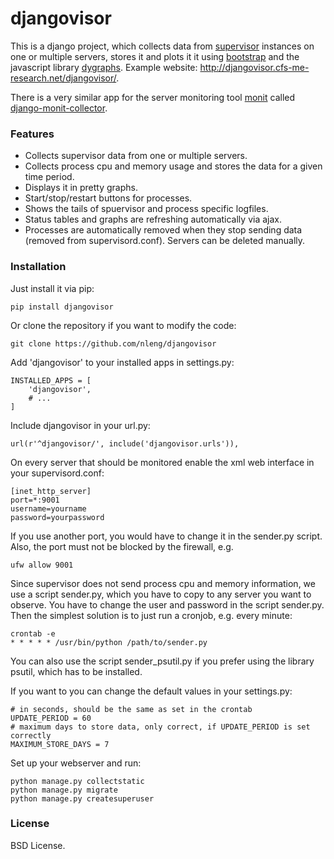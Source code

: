 # djangovisor

This is a django project, which collects data from <a href="https://github.com/Supervisor/supervisor" target="_blank">supervisor</a> instances on one or multiple servers, stores it and plots it it using <a href="http://getbootstrap.com/" target="_blank">bootstrap</a> and the javascript library <a href="http://dygraphs.com/" target="_blank">dygraphs</a>. Example website: http://djangovisor.cfs-me-research.net/djangovisor/. 

There is a very similar app for the server monitoring tool <a href="https://mmonit.com/monit/" target="_blank">monit</a> called <a href="https://github.com/nleng/django-monit-collector" target="_blank">django-monit-collector</a>.

### Features
- Collects supervisor data from one or multiple servers. 
- Collects process cpu and memory usage and stores the data for a given time period. 
- Displays it in pretty graphs. 
- Start/stop/restart buttons for processes. 
- Shows the tails of spuervisor and process specific logfiles. 
- Status tables and graphs are refreshing automatically via ajax.
- Processes are automatically removed when they stop sending data (removed from supervisord.conf). Servers can be deleted manually.

### Installation

Just install it via pip:
```
pip install djangovisor
```
Or clone the repository if you want to modify the code:
```
git clone https://github.com/nleng/djangovisor
```

Add 'djangovisor' to your installed apps in settings.py:
```
INSTALLED_APPS = [
    'djangovisor',
    # ...
]
```
Include djangovisor in your url.py:
```
url(r'^djangovisor/', include('djangovisor.urls')),
```
On every server that should be monitored enable the xml web interface in your supervisord.conf:
```
[inet_http_server]
port=*:9001
username=yourname
password=yourpassword
```
If you use another port, you would have to change it in the sender.py script. Also, the port must not be blocked by the firewall, e.g.
```
ufw allow 9001
```
Since supervisor does not send process cpu and memory information, we use a script sender.py, which you have to copy to any server you want to observe. 
You have to change the user and password in the script sender.py. Then the simplest solution is to just run a cronjob, e.g. every minute:
```
crontab -e
* * * * * /usr/bin/python /path/to/sender.py
```
You can also use the script sender_psutil.py if you prefer using the library psutil, which has to be installed. 

If you want to you can change the default values in your settings.py:
```
# in seconds, should be the same as set in the crontab
UPDATE_PERIOD = 60
# maximum days to store data, only correct, if UPDATE_PERIOD is set correctly
MAXIMUM_STORE_DAYS = 7
```
Set up your webserver and run:
```
python manage.py collectstatic
python manage.py migrate
python manage.py createsuperuser
```

### License
BSD License.

